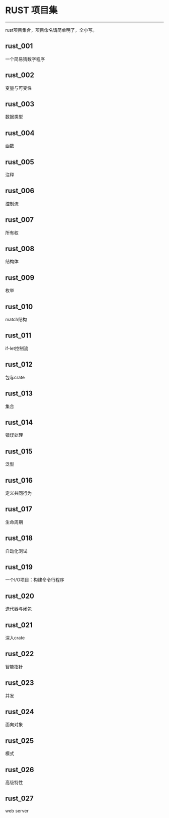 # RUST 项目集
----
rust项目集合，项目命名请简单明了，全小写。

## rust_001
一个简易猜数字程序

## rust_002
变量与可变性

## rust_003
数据类型

## rust_004
函数

## rust_005
注释

## rust_006
控制流

## rust_007
所有权

## rust_008
结构体

## rust_009
枚举

## rust_010
match结构

## rust_011
if-let控制流

## rust_012
包与crate

## rust_013
集合

## rust_014
错误处理

## rust_015
泛型

## rust_016
定义共同行为

## rust_017
生命周期

## rust_018
自动化测试

## rust_019
一个I/O项目：构建命令行程序

## rust_020
迭代器与闭包

## rust_021
深入crate

## rust_022
智能指针

## rust_023
并发

## rust_024
面向对象

## rust_025
模式

## rust_026
高级特性

## rust_027
web server